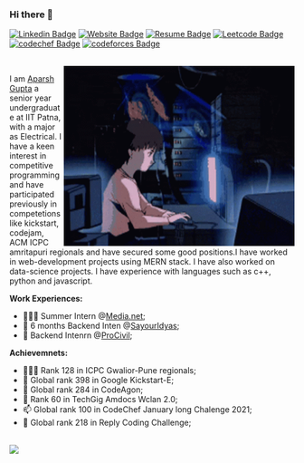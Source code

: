 ### Hi there 👋
[![Linkedin Badge](https://img.shields.io/badge/-LinkedIn-0e76a8?style=for-the-badge&logo=Linkedin&logoColor=white)](https://www.linkedin.com/in/aparsh-gupta-623690170/)
[![Website Badge](https://img.shields.io/badge/Website-3b5998?style=for-the-badge&logo=google-chrome&logoColor=white)](https://aparsh.github.io/portfolio/)
[![Resume Badge](https://img.shields.io/badge/Resume-E41321?style=for-the-badge&logo=Brave&logoColor=white)](https://bit.ly/aparsh_gupta)
[![Leetcode Badge](https://img.shields.io/badge/LeetCode-FFA116?style=for-the-badge&logo=LeetCode&logoColor=white)](https://leetcode.com/aparsh/)
[![codechef Badge](https://img.shields.io/badge/CodeChef-5B4638?style=for-the-badge&logo=CodeChef&logoColor=white)](https://www.codechef.com/users/aparshgupta)
[![codeforces Badge](https://img.shields.io/badge/Codeforces-1F8ACB?style=for-the-badge&logo=Codeforces&logoColor=white)](http://codeforces.com/profile/aparsh)

</br>
<img align="right" alt="GIF" src="https://github.com/aparsh/aparsh/blob/main/coding.gif?raw=true" width="408" height="318" />

I am [Aparsh Gupta](https://aparsh.netlify.app/) a senior year undergraduate at IIT Patna, with a major as Electrical. I have a keen interest in competitive programming and have participated previously in competetions like kickstart, codejam, ACM ICPC amritapuri regionals and have secured some good positions.I have worked in web-development projects using MERN stack. I have also worked on data-science projects. I have experience with languages such as c++, python and javascript.


**Work Experiences:**

- 👨🏻‍💻 Summer Intern @[Media.net](http://media.net/);
- 🚀 6 months Backend Inten @[SayourIdyas](http://idya.in);
- 💬 Backend Intenrn @[ProCivil](https://procivil.in/); 


**Achievemnets:**

- 👨🏻‍💻 Rank 128 in ICPC Gwalior-Pune regionals;
- 🚀 Global rank 398 in Google Kickstart-E; 
- 💬 Global rank 284 in CodeAgon; 
- 📝 Rank 60 in TechGig Amdocs Wclan 2.0; 
- 📫 Global rank 100 in CodeChef January long Chalenge 2021;
- 📝 Global rank 218 in Reply Coding Challenge; 
</br>
<img height="180em" src="https://github-readme-stats.vercel.app/api?username=aparsh&show_icons=true&hide_border=true&&count_private=true&include_all_commits=true" />
